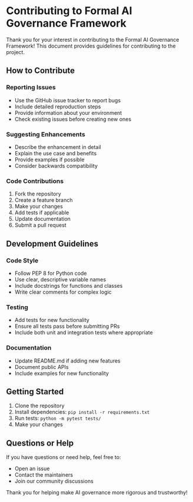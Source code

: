 # Contributing to Formal AI Governance Framework

Thank you for your interest in contributing to the Formal AI Governance Framework! This document provides guidelines for contributing to the project.

## How to Contribute

### Reporting Issues
- Use the GitHub issue tracker to report bugs
- Include detailed reproduction steps
- Provide information about your environment
- Check existing issues before creating new ones

### Suggesting Enhancements
- Describe the enhancement in detail
- Explain the use case and benefits
- Provide examples if possible
- Consider backwards compatibility

### Code Contributions
1. Fork the repository
2. Create a feature branch
3. Make your changes
4. Add tests if applicable
5. Update documentation
6. Submit a pull request

## Development Guidelines

### Code Style
- Follow PEP 8 for Python code
- Use clear, descriptive variable names
- Include docstrings for functions and classes
- Write clear comments for complex logic

### Testing
- Add tests for new functionality
- Ensure all tests pass before submitting PRs
- Include both unit and integration tests where appropriate

### Documentation
- Update README.md if adding new features
- Document public APIs
- Include examples for new functionality

## Getting Started

1. Clone the repository
2. Install dependencies: `pip install -r requirements.txt`
3. Run tests: `python -m pytest tests/`
4. Make your changes

## Questions or Help

If you have questions or need help, feel free to:
- Open an issue
- Contact the maintainers
- Join our community discussions

Thank you for helping make AI governance more rigorous and trustworthy!